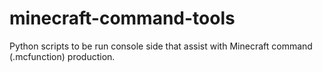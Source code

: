 # minecraft-command-tools
Python scripts to be run console side that assist with Minecraft command (.mcfunction) production.
